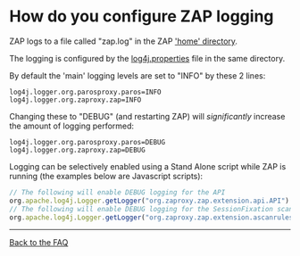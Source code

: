 # How do you configure ZAP logging

ZAP logs to a file called "zap.log" in the ZAP ['home' directory](https://github.com/zaproxy/zaproxy/wiki/FAQconfig).

The logging is configured by the [log4j.properties](https://github.com/zaproxy/zaproxy/blob/develop/src/xml/log4j.properties) file in the same directory.

By default the 'main' logging levels are set to "INFO" by these 2 lines:
```
log4j.logger.org.parosproxy.paros=INFO
log4j.logger.org.zaproxy.zap=INFO
```
Changing these to "DEBUG" (and restarting ZAP) will _significantly_ increase the amount of logging performed:
```
log4j.logger.org.parosproxy.paros=DEBUG
log4j.logger.org.zaproxy.zap=DEBUG
```

Logging can be selectively enabled using a Stand Alone script while ZAP is running (the examples below are Javascript scripts):
```Javascript
// The following will enable DEBUG logging for the API
org.apache.log4j.Logger.getLogger("org.zaproxy.zap.extension.api.API").setLevel(org.apache.log4j.Level.DEBUG);
// The following will enable DEBUG logging for the SessionFixation scanner
org.apache.log4j.Logger.getLogger("org.zaproxy.zap.extension.ascanrulesBeta.SessionFixation").setLevel(org.apache.log4j.Level.DEBUG);
```
---

[Back to the FAQ](FAQtoplevel)